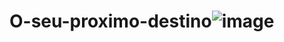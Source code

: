 # O-seu-proximo-destino![image](https://user-images.githubusercontent.com/127259405/227816967-b4d0124c-c5db-4b44-8e95-a326b871ccac.png)
